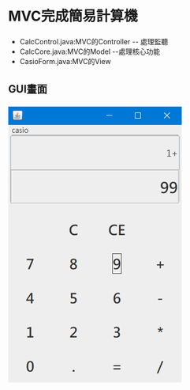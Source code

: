 # MVC完成簡易計算機
### 
* CalcControl.java:MVC的Controller -- 處理監聽
* CalcCore.java:MVC的Model --處理核心功能
* CasioForm.java:MVC的View

## GUI畫面
### 
![image](https://github.com/LouisJhuang/lab_0502_MVC_week10/blob/master/MVC_CalcControl.png)


